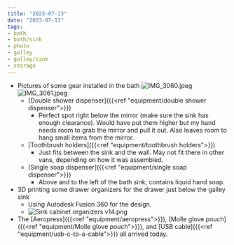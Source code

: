 ```yaml
---
title: "2023-07-13"
date: "2023-07-13"
tags:
- bath
- bath/sink
- photo
- galley
- galley/sink
- storage
---
```

- Pictures of some gear installed in the bath
	![IMG_3060.jpeg](/images/IMG_3060_1689253812666_0.jpeg)
	![IMG_3061.jpeg](/images/IMG_3061_1689253803145_0.jpeg)
	- [Double shower dispenser]({{<ref "equipment/double shower dispenser">}})
		- Perfect spot right below the mirror (make sure the sink has enough clearance). Would have put them higher but my hand needs room to grab the mirror and pull it out. Also leaves room to hang small items from the mirror.
	- [Toothbrush holders]({{<ref "equipment/toothbrush holders">}})
		- Just fits between the sink and the wall. May not fit there in other vans, depending on how it was assembled.
	- [Single soap dispenser]({{<ref "equipment/single soap dispenser">}})
		- Above and to the left of the bath sink; contains liquid hand soap.
- 3D printing some drawer organizers for the drawer just below the galley sink
	- Using Autodesk Fusion 360 for the design.
	- ![Sink cabinet organizers v14.png](/images/Sink_cabinet_organizers_v14_1689267737266_0.png)
- The [Aeropress]({{<ref "equipment/aeropress">}}), [Molle glove pouch]({{<ref "equipment/Molle glove pouch">}}), and [USB cable]({{<ref "equipment/usb-c-to-a-cable">}}) all arrived today.